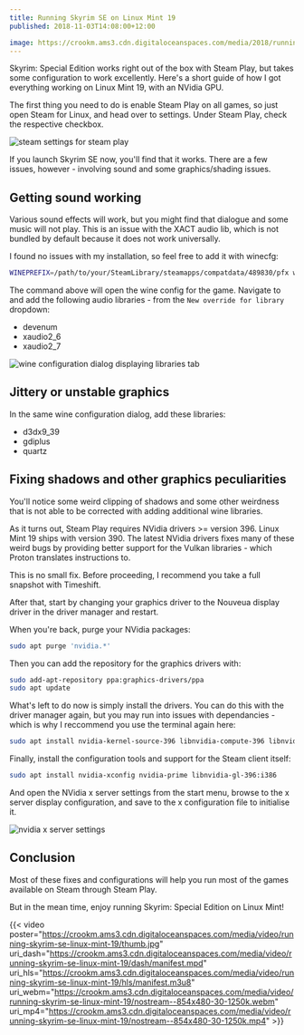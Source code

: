 ```yaml
---
title: Running Skyrim SE on Linux Mint 19
published: 2018-11-03T14:08:00+12:00

image: https://crookm.ams3.cdn.digitaloceanspaces.com/media/2018/running-skyrim-se-linux-mint-19--8a23a7fd-e4a6-4574-87c6-7549fba20711.png
---
```


Skyrim: Special Edition works right out of the box with Steam Play, but takes some configuration to work excellently. Here's a short guide of how I got everything working on Linux Mint 19, with an NVidia GPU.

The first thing you need to do is enable Steam Play on all games, so just open Steam for Linux, and head over to settings. Under Steam Play, check the respective checkbox.

![steam settings for steam play](https://crookm.ams3.cdn.digitaloceanspaces.com/media/2018/running-skyrim-se-linux-mint-19--85ce8de9-4e9d-4aa1-8eb3-2a655d3fbaaa.png)

If you launch Skyrim SE now, you'll find that it works. There are a few issues, however - involving sound and some graphics/shading issues.

## Getting sound working
Various sound effects will work, but you might find that dialogue and some music will not play. This is an issue with the XACT audio lib, which is not bundled by default because it does not work universally.

I found no issues with my installation, so feel free to add it with winecfg:

```sh
WINEPREFIX=/path/to/your/SteamLibrary/steamapps/compatdata/489830/pfx winecfg
```

The command above will open the wine config for the game. Navigate to and add the following audio libraries - from the `New override for library` dropdown:

* devenum
* xaudio2_6
* xaudio2_7

![wine configuration dialog displaying libraries tab](https://crookm.ams3.cdn.digitaloceanspaces.com/media/2018/running-skyrim-se-linux-mint-19--6d1a7b9c-df90-4f1a-a86f-41ffb634d3f3.png)

## Jittery or unstable graphics
In the same wine configuration dialog, add these libraries:

* d3dx9_39
* gdiplus
* quartz

## Fixing shadows and other graphics peculiarities
You'll notice some weird clipping of shadows and some other weirdness that is not able to be corrected with adding additional wine libraries.

As it turns out, Steam Play requires NVidia drivers >= version 396. Linux Mint 19 ships with version 390. The latest NVidia drivers fixes many of these weird bugs by providing better support for the Vulkan libraries - which Proton translates instructions to.

This is no small fix. Before proceeding, I recommend you take a full snapshot with Timeshift.

After that, start by changing your graphics driver to the Nouveua display driver in the driver manager and restart.

When you're back, purge your NVidia packages:

```sh
sudo apt purge 'nvidia.*'
```

Then you can add the repository for the graphics drivers with:

```sh
sudo add-apt-repository ppa:graphics-drivers/ppa
sudo apt update
```

What's left to do now is simply install the drivers. You can do this with the driver manager again, but you may run into issues with dependancies - which is why I reccommend you use the terminal again here:

```sh
sudo apt install nvidia-kernel-source-396 libnvidia-compute-396 libnvidia-decode-396 libnvidia-encode-396 nvidia-driver-396
```

Finally, install the configuration tools and support for the Steam client itself:

```sh
sudo apt install nvidia-xconfig nvidia-prime libnvidia-gl-396:i386
```

And open the NVidia x server settings from the start menu, browse to the x server display configuration, and save to the x configuration file to initialise it.

![nvidia x server settings](https://crookm.ams3.cdn.digitaloceanspaces.com/media/2018/running-skyrim-se-linux-mint-19--05426d89-8f73-4a9c-b4f6-96ed5d2a57f5.png)


## Conclusion
Most of these fixes and configurations will help you run most of the games available on Steam through Steam Play.

But in the mean time, enjoy running Skyrim: Special Edition on Linux Mint!

{{< video
poster="https://crookm.ams3.cdn.digitaloceanspaces.com/media/video/running-skyrim-se-linux-mint-19/thumb.jpg" 
uri_dash="https://crookm.ams3.cdn.digitaloceanspaces.com/media/video/running-skyrim-se-linux-mint-19/dash/manifest.mpd"
uri_hls="https://crookm.ams3.cdn.digitaloceanspaces.com/media/video/running-skyrim-se-linux-mint-19/hls/manifest.m3u8"
uri_webm="https://crookm.ams3.cdn.digitaloceanspaces.com/media/video/running-skyrim-se-linux-mint-19/nostream--854x480-30-1250k.webm"
uri_mp4="https://crookm.ams3.cdn.digitaloceanspaces.com/media/video/running-skyrim-se-linux-mint-19/nostream--854x480-30-1250k.mp4" >}}

